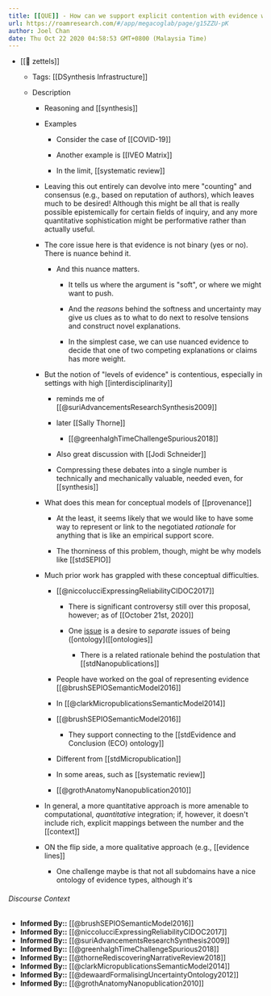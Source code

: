 ```yaml
---
title: [[QUE]] - How can we support explicit contention with evidence when synthesizing knowledge claims?
url: https://roamresearch.com/#/app/megacoglab/page/g15ZZU-pK
author: Joel Chan
date: Thu Oct 22 2020 04:58:53 GMT+0800 (Malaysia Time)
---
```


- [[🌲 zettels]]

    - Tags: [[DSynthesis Infrastructure]]

    - Description

        - Reasoning and [[synthesis]]

        - Examples

            - Consider the case of [[COVID-19]]

            - Another example is [[IVEO Matrix]]

            - In the limit, [[systematic review]]

        - Leaving this out entirely can devolve into mere "counting" and consensus (e.g., based on reputation of authors), which leaves much to be desired! Although this might be all that is really possible epistemically for certain fields of inquiry, and any more quantitative sophistication might be performative rather than actually useful.

        - The core issue here is that evidence is not binary (yes or no). There is nuance behind it.

            - And this nuance matters.

                - It tells us where the argument is "soft", or where we might want to push.

                - And the *reasons* behind the softness and uncertainty may give us clues as to what to do next to resolve tensions and construct novel explanations.

                - In the simplest case, we can use nuanced evidence to decide that one of two competing explanations or claims has more weight.

        - But the notion of "levels of evidence" is contentious, especially in settings with high [[interdisciplinarity]]

            - reminds me of [[@suriAdvancementsResearchSynthesis2009]]

            - later [[Sally Thorne]]

                - [[@greenhalghTimeChallengeSpurious2018]]

            - Also great discussion with [[Jodi Schneider]]

            - Compressing these debates into a single number is technically and mechanically valuable, needed even, for [[synthesis]]

        - What does this mean for conceptual models of [[provenance]]

            - At the least, it seems likely that we would like to have some way to represent or link to the negotiated *rationale* for anything that is like an empirical support score.

            - The thorniness of this problem, though, might be why models like [[stdSEPIO]]

        - Much prior work has grappled with these conceptual difficulties.

            - [[@niccolucciExpressingReliabilityCIDOC2017]]

                - There is significant controversy still over this proposal, however; as of [[October 21st, 2020]]

                - One [issue](https://hyp.is/ewJrXBPnEeu5POdJtyFI7w/www.cidoc-crm.org/Issue/ID-349-belief-values) is a desire to *separate* issues of being ([ontology]([[ontologies]]

                    - There is a related rationale behind the postulation that [[stdNanopublications]]

            - People have worked on the goal of representing evidence [[@brushSEPIOSemanticModel2016]]

            - In [[@clarkMicropublicationsSemanticModel2014]]

            - [[@brushSEPIOSemanticModel2016]]

                - They support connecting to the [[stdEvidence and Conclusion (ECO) ontology]]

            - Different from [[stdMicropublication]]

            - In some areas, such as [[systematic review]]

            - [[@grothAnatomyNanopublication2010]]

        - In general, a more quantitative approach is more amenable to computational, *quantitative* integration; if, however, it doesn't include rich, explicit mappings between the number and the [[context]]

        - ON the flip side, a more qualitative approach (e.g., [[evidence lines]]

            - One challenge maybe is that not all subdomains have a nice ontology of evidence types, although it's

###### Discourse Context

- **Informed By::** [[@brushSEPIOSemanticModel2016]]
- **Informed By::** [[@niccolucciExpressingReliabilityCIDOC2017]]
- **Informed By::** [[@suriAdvancementsResearchSynthesis2009]]
- **Informed By::** [[@greenhalghTimeChallengeSpurious2018]]
- **Informed By::** [[@thorneRediscoveringNarrativeReview2018]]
- **Informed By::** [[@clarkMicropublicationsSemanticModel2014]]
- **Informed By::** [[@dewaardFormalisingUncertaintyOntology2012]]
- **Informed By::** [[@grothAnatomyNanopublication2010]]
